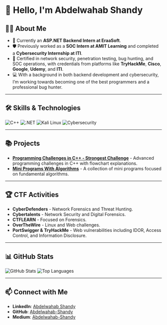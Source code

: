 # 👋 Hello, I'm Abdelwahab Shandy

## 🧑‍💻 About Me
- 💼 Currently an **ASP.NET Backend Intern at EraaSoft**.
- 🛡️ Previously worked as a **SOC Intern at AMIT Learning** and completed a **Cybersecurity Internship at ITI**.
- 📜 Certified in network security, penetration testing, bug hunting, and SOC operations, with credentials from platforms like **TryHackMe**, **Cisco**, **Google**, **Udemy**, and **ITI**.
- 💻 With a background in both backend development and cybersecurity, I’m working towards becoming one of the best programmers and a professional bug hunter.

---

## 🛠️ Skills & Technologies
![C++](https://img.shields.io/badge/-C++-00599C?logo=c%2B%2B&logoColor=white)
![.NET](https://img.shields.io/badge/-.NET-512BD4?logo=.net&logoColor=white)
![Kali Linux](https://img.shields.io/badge/-Kali%20Linux-557C94?logo=kalilinux&logoColor=white)
![Cybersecurity](https://img.shields.io/badge/-Cybersecurity-blue?logo=hackthebox&logoColor=white)

---

## 📚 Projects
- [**Programming Challenges in C++ - Strongest Challenge**](https://github.com/abdelwahab-shandy/Programming-Challenges-CPlusPlus-Flowcharts) - Advanced programming challenges in C++ with flowchart explanations.
- [**Mini Programs With Algorithms**](https://github.com/abdelwahab-shandy/Mini_Programs_With_Algorithms) - A collection of mini programs focused on fundamental algorithms.

---

## 🏆 CTF Activities
- **CyberDefenders** - Network Forensics and Threat Hunting.
- **Cybertalents** - Network Security and Digital Forensics.
- **CTFLEARN** - Focused on Forensics.
- **OverTheWire** - Linux and Web challenges.
- **PortSwigger & TryHackMe** - Web vulnerabilities including IDOR, Access Control, and Information Disclosure.

---

## 📊 GitHub Stats
![GitHub Stats](https://github-readme-stats.vercel.app/api?username=abdelwahab-shandy&show_icons=true&theme=radical)
![Top Languages](https://github-readme-stats.vercel.app/api/top-langs/?username=abdelwahab-shandy&layout=compact&theme=radical)

---

## 📫 Connect with Me
- **LinkedIn**: [Abdelwahab Shandy](https://www.linkedin.com/in/abdelwahab-shandy)
- **GitHub**: [Abdelwahab-Shandy](https://github.com/abdelwahab-shandy)
- **Medium**: [Abdelwahab-Shandy]([https://github.com/abdelwahab-shandy](https://medium.com/@abdelwahabshandy))

